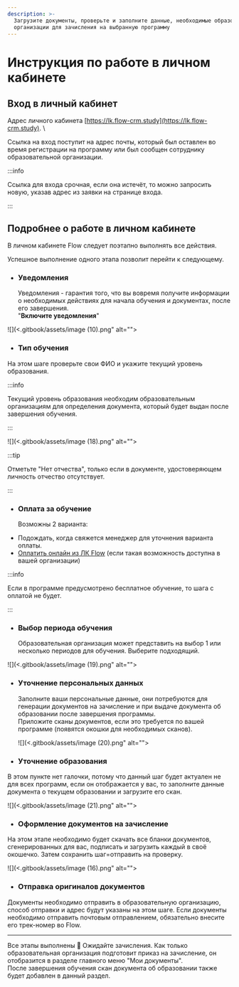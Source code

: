 ```yaml
---
description: >-
  Загрузите документы, проверьте и заполните данные, необходимые образовательной
  организации для зачисления на выбранную программу
---
```


# Инструкция по работе в личном кабинете

## Вход в личный кабинет

Адрес личного кабинета [https://lk.flow-crm.study](https://lk.flow-crm.study). \


Ссылка на вход поступит на адрес почты, который был оставлен во время регистрации на программу или был сообщен сотруднику образовательной организации.&#x20;

:::info

Ссылка для входа срочная, если она истечёт, то можно  запросить новую, указав адрес из заявки на странице входа.

:::

## Подробнее о работе в личном кабинете

В личном кабинете Flow следует поэтапно выполнять все действия.&#x20;

Успешное выполнение одного этапа позволит перейти к следующему.

*   ### Уведомления

    Уведомления - гарантия того, что вы вовремя получите информации о необходимых действиях для начала обучения и документах, после его завершения.\
    "**Включите уведомления**"

![](<.gitbook/assets/image (10).png" alt=""><figcaption></figcaption></figure>

* ### Тип обучения

На этом шаге  проверьте свои ФИО и укажите текущий уровень образования.

:::info

Текущий уровень образования необходим образовательным организациям для определения документа, который будет выдан после завершения обучения.

:::

![](<.gitbook/assets/image (18).png" alt=""><figcaption></figcaption></figure>

:::tip

Отметьте "Нет отчества", только если в документе, удостоверяющем личность отчество отсутствует.

:::

*   ### Оплата за обучение

    Возможны 2 варианта:&#x20;

- Подождать, когда свяжется менеджер для уточнения варианта оплаты.
- [Оплатить онлайн из  ЛК Flow](kak-oplatit-obuchenie.md) (если такая возможность доступна в вашей организации)

:::info

Если в программе предусмотрено бесплатное обучение, то шага с оплатой не будет.

:::

*   ### Выбор периода обучения

    Образовательная организация может представить на выбор 1 или несколько периодов для обучения. Выберите подходящий.

![](<.gitbook/assets/image (19).png" alt=""><figcaption></figcaption></figure>

*   ### Уточнение персональных данных

    Заполните ваши персональные данные, они потребуются для генерации документов на зачисление и при выдаче документа об образовании после завершения программы.\
    Приложите сканы документов, если это требуется по вашей программе (появятся окошки для необходимых сканов).



    ![](<.gitbook/assets/image (20).png" alt=""><figcaption></figcaption></figure>



* ### Уточнение образования

В этом пункте нет галочки, потому что данный шаг будет актуален не для всех программ, если он отображается у вас, то заполните данные документа о текущем образовании и загрузите его скан.

![](<.gitbook/assets/image (21).png" alt=""><figcaption></figcaption></figure>

* ### Оформление документов на зачисление

На этом этапе необходимо будет скачать все бланки документов, сгенерированных для вас, подписать и загрузить каждый в своё окошечко. Затем сохранить шаг=отправить на проверку.

![](<.gitbook/assets/image (16).png" alt=""><figcaption></figcaption></figure>



* ### Отправка оригиналов документов

Документы необходимо отправить в образовательную организацию, способ отправки и адрес будут указаны на этом шаге. Если документы необходимо отправить почтовым отправлением, обязательно внесите его трек-номер во Flow.



***

Все этапы выполнены :tada: Ожидайте зачисления. Как только образовательная организация подготовит приказ на зачисление, он отобразится в разделе главного меню "Мои документы".\
После завершения обучения скан документа об образовании также будет добавлен в данный раздел.
